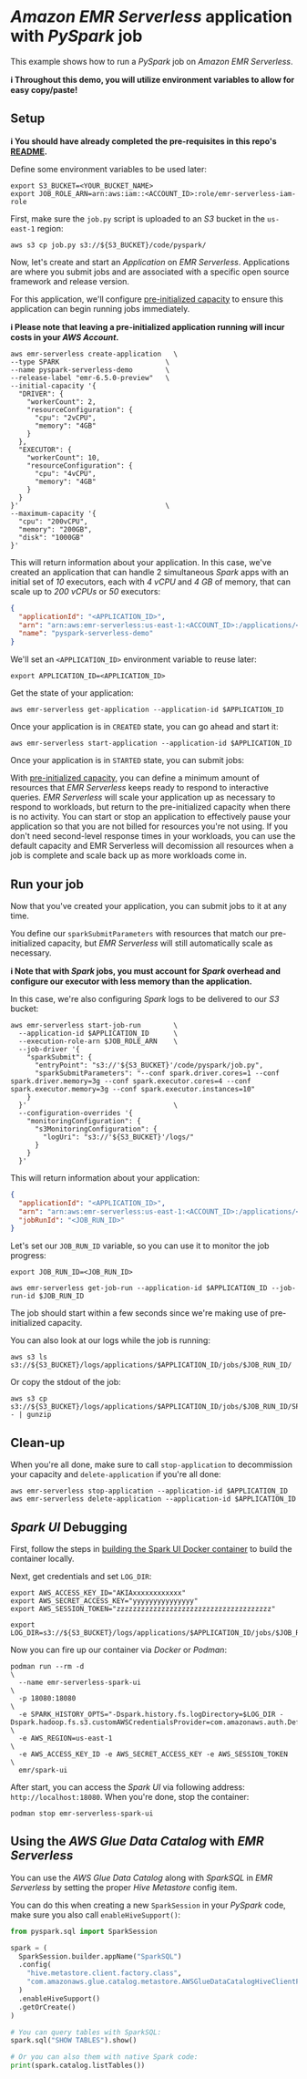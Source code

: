 # *Amazon EMR Serverless* application with *PySpark* job

This example shows how to run a *PySpark* job on *Amazon EMR Serverless*.

**ℹ️ Throughout this demo, you will utilize environment variables to allow for easy copy/paste!**

## Setup

**ℹ️ You should have already completed the pre-requisites in this repo's [README](/README.md).**

Define some environment variables to be used later:

```shell
export S3_BUCKET=<YOUR_BUCKET_NAME>
export JOB_ROLE_ARN=arn:aws:iam::<ACCOUNT_ID>:role/emr-serverless-iam-role
```

First, make sure the `job.py` script is uploaded to an *S3* bucket in the `us-east-1` region:

```shell
aws s3 cp job.py s3://${S3_BUCKET}/code/pyspark/
```

Now, let's create and start an *Application* on *EMR Serverless*. Applications are where you submit jobs and are
associated with a specific open source framework and release version.

For this application, we'll configure [pre-initialized capacity](https://docs.aws.amazon.com/emr/latest/EMR-Serverless-UserGuide/application-capacity-api.html)
to ensure this application can begin running jobs immediately.

**ℹ️ Please note that leaving a pre-initialized application running will incur costs in your *AWS Account*.**

  ```shell
aws emr-serverless create-application   \
  --type SPARK                          \
  --name pyspark-serverless-demo        \
  --release-label "emr-6.5.0-preview"   \
  --initial-capacity '{
    "DRIVER": {
      "workerCount": 2,
      "resourceConfiguration": {
        "cpu": "2vCPU",
        "memory": "4GB"
      }
    },
    "EXECUTOR": {
      "workerCount": 10,
      "resourceConfiguration": {
        "cpu": "4vCPU",
        "memory": "4GB"
      }
    }
  }'                                    \
  --maximum-capacity '{
    "cpu": "200vCPU",
    "memory": "200GB",
    "disk": "1000GB"
  }'
```

This will return information about your application. In this case, we've created an application that can handle
2 simultaneous *Spark* apps with an initial set of *10* executors, each with *4 vCPU* and *4 GB* of memory, that can
scale up to *200 vCPUs* or *50* executors:

```json
{
  "applicationId": "<APPLICATION_ID>",
  "arn": "arn:aws:emr-serverless:us-east-1:<ACCOUNT_ID>:/applications/<APPLICATION_ID>",
  "name": "pyspark-serverless-demo"
}
```

We'll set an `<APPLICATION_ID>` environment variable to reuse later:

```shell
export APPLICATION_ID=<APPLICATION_ID>
```

Get the state of your application:

```shell
aws emr-serverless get-application --application-id $APPLICATION_ID
```

Once your application is in `CREATED` state, you can go ahead and start it:

```shell
aws emr-serverless start-application --application-id $APPLICATION_ID
```

Once your application is in `STARTED` state, you can submit jobs:

With [pre-initialized capacity](https://docs.aws.amazon.com/emr/latest/EMR-Serverless-UserGuide/application-capacity-api.html),
you can define a minimum amount of resources that *EMR Serverless* keeps ready to respond to interactive queries.
*EMR Serverless* will scale your application up as necessary to respond to workloads, but return to the pre-initialized
capacity when there is no activity. You can start or stop an application to effectively pause your application so that
you are not billed for resources you're not using. If you don't need second-level response times in your workloads,
you can use the default capacity and EMR Serverless will decomission all resources when a job is complete and scale
back up as more workloads come in.

## Run your job

Now that you've created your application, you can submit jobs to it at any time.

You define our `sparkSubmitParameters` with resources that match our pre-initialized capacity, but *EMR Serverless* will
still automatically scale as necessary.

**ℹ️ Note that with *Spark* jobs, you must account for *Spark* overhead and configure our executor with less memory
than the application.**

In this case, we're also configuring *Spark* logs to be delivered to our *S3* bucket:

```shell
aws emr-serverless start-job-run        \
  --application-id $APPLICATION_ID      \
  --execution-role-arn $JOB_ROLE_ARN    \
  --job-driver '{
    "sparkSubmit": {
      "entryPoint": "s3://'${S3_BUCKET}'/code/pyspark/job.py",
      "sparkSubmitParameters": "--conf spark.driver.cores=1 --conf spark.driver.memory=3g --conf spark.executor.cores=4 --conf spark.executor.memory=3g --conf spark.executor.instances=10"
    }
  }'                                    \
  --configuration-overrides '{
    "monitoringConfiguration": {
      "s3MonitoringConfiguration": {
        "logUri": "s3://'${S3_BUCKET}'/logs/"
      }
    }
  }'
```

This will return information about your application:

```json
{
  "applicationId": "<APPLICATION_ID>",
  "arn": "arn:aws:emr-serverless:us-east-1:<ACCOUNT_ID>:/applications/<APPLICATION_ID>/jobruns/<JOB_RUN_ID>",
  "jobRunId": "<JOB_RUN_ID>"
}
```

Let's set our `JOB_RUN_ID` variable, so you can use it to monitor the job progress:

```shell
export JOB_RUN_ID=<JOB_RUN_ID>
```

```shell
aws emr-serverless get-job-run --application-id $APPLICATION_ID --job-run-id $JOB_RUN_ID
```

The job should start within a few seconds since we're making use of pre-initialized capacity.

You can also look at our logs while the job is running:

```shell
aws s3 ls s3://${S3_BUCKET}/logs/applications/$APPLICATION_ID/jobs/$JOB_RUN_ID/
```

Or copy the stdout of the job:

```shell
aws s3 cp s3://${S3_BUCKET}/logs/applications/$APPLICATION_ID/jobs/$JOB_RUN_ID/SPARK_DRIVER/stdout.gz - | gunzip
```

## Clean-up

When you're all done, make sure to call `stop-application` to decommission your capacity and `delete-application`
if you're all done:

```shell
aws emr-serverless stop-application --application-id $APPLICATION_ID
aws emr-serverless delete-application --application-id $APPLICATION_ID
```

## *Spark UI* Debugging

First, follow the steps in [building the Spark UI Docker container](/examples/02-emr-serverless/utilities/spark-ui) to
build the container locally.

Next, get credentials and set `LOG_DIR`:

```shell
export AWS_ACCESS_KEY_ID="AKIAxxxxxxxxxxxx"
export AWS_SECRET_ACCESS_KEY="yyyyyyyyyyyyyyy"
export AWS_SESSION_TOKEN="zzzzzzzzzzzzzzzzzzzzzzzzzzzzzzzzzzzzzz"

export LOG_DIR=s3://${S3_BUCKET}/logs/applications/$APPLICATION_ID/jobs/$JOB_RUN_ID/sparklogs/
```

Now you can fire up our container via *Docker* or *Podman*:

```shell
podman run --rm -d                                                    \
  --name emr-serverless-spark-ui                                      \
  -p 18080:18080                                                      \
  -e SPARK_HISTORY_OPTS="-Dspark.history.fs.logDirectory=$LOG_DIR -Dspark.hadoop.fs.s3.customAWSCredentialsProvider=com.amazonaws.auth.DefaultAWSCredentialsProviderChain" \
  -e AWS_REGION=us-east-1                                             \
  -e AWS_ACCESS_KEY_ID -e AWS_SECRET_ACCESS_KEY -e AWS_SESSION_TOKEN  \
  emr/spark-ui
```

After start, you can access the *Spark UI* via following address: `http://localhost:18080`. When you're done, stop the
container:

```shell
podman stop emr-serverless-spark-ui
```

## Using the *AWS Glue Data Catalog* with *EMR Serverless*

You can use the *AWS Glue Data Catalog* along with *SparkSQL* in *EMR Serverless* by setting the proper *Hive Metastore*
config item.

You can do this when creating a new `SparkSession` in your *PySpark* code, make sure you also call
`enableHiveSupport()`:

```python
from pyspark.sql import SparkSession

spark = (
  SparkSession.builder.appName("SparkSQL")
  .config(
    "hive.metastore.client.factory.class",
    "com.amazonaws.glue.catalog.metastore.AWSGlueDataCatalogHiveClientFactory"
  )
  .enableHiveSupport()
  .getOrCreate()
)

# You can query tables with SparkSQL:
spark.sql("SHOW TABLES").show()

# Or you can also them with native Spark code:
print(spark.catalog.listTables())
```
